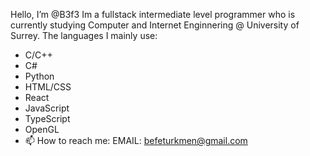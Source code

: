Hello, I’m @B3f3
Im a fullstack intermediate level programmer who is currently studying Computer and Internet Enginnering @ University of Surrey.
The languages I mainly use:
- C/C++
- C#
- Python
- HTML/CSS
- React
- JavaScript
- TypeScript
- OpenGL
- 📫 How to reach me:
    EMAIL: befeturkmen@gmail.com
